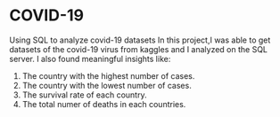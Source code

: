 # COVID-19
Using SQL to analyze covid-19 datasets
In this project,I was able to get datasets of the covid-19 virus from kaggles and I analyzed on the SQL server.
I also found meaningful insights like:
1.   The country with the highest number of cases.
2.   The country with the lowest number of cases.
3.   The survival rate of each country.
4.   The total numer of deaths in each countries.
